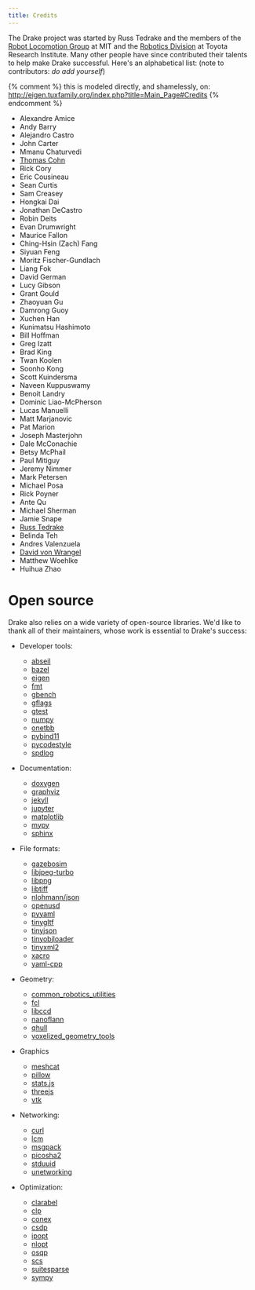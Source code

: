 ```yaml
---
title: Credits
---
```


The Drake project was started by Russ Tedrake and the members of the
[Robot Locomotion Group](http://groups.csail.mit.edu/locomotion/index.html) at MIT
and the [Robotics Division](https://www.tri.global/our-work/robotics/) at
Toyota Research Institute.  Many other people have since contributed their
talents to help make Drake successful.  Here's an alphabetical list: (note to contributors: *do add yourself*)

{% comment %} 
this is modeled directly, and shamelessly, on: http://eigen.tuxfamily.org/index.php?title=Main_Page#Credits
{% endcomment %}

* Alexandre Amice
* Andy Barry
* Alejandro Castro
* John Carter
* Mmanu Chaturvedi
* [Thomas Cohn](https://tommycohn.com/)
* Rick Cory
* Eric Cousineau
* Sean Curtis
* Sam Creasey
* Hongkai Dai
* Jonathan DeCastro
* Robin Deits
* Evan Drumwright
* Maurice Fallon
* Ching-Hsin (Zach) Fang
* Siyuan Feng
* Moritz Fischer-Gundlach
* Liang Fok
* David German
* Lucy Gibson
* Grant Gould
* Zhaoyuan Gu
* Damrong Guoy
* Xuchen Han
* Kunimatsu Hashimoto
* Bill Hoffman
* Greg Izatt
* Brad King
* Twan Koolen
* Soonho Kong
* Scott Kuindersma
* Naveen Kuppuswamy
* Benoit Landry
* Dominic Liao-McPherson
* Lucas Manuelli
* Matt Marjanovic
* Pat Marion
* Joseph Masterjohn
* Dale McConachie
* Betsy McPhail
* Paul Mitiguy
* Jeremy Nimmer
* Mark Petersen
* Michael Posa
* Rick Poyner
* Ante Qu
* Michael Sherman
* Jamie Snape
* [Russ Tedrake](http://people.csail.mit.edu/russt/)
* Belinda Teh
* Andres Valenzuela
* [David von Wrangel](https://www.davidvonwrangel.com/)
* Matthew Woehlke
* Huihua Zhao

# Open source

Drake also relies on a wide variety of open-source libraries. We'd like to thank
all of their maintainers, whose work is essential to Drake's success:

* Developer tools:
  * [abseil](https://abseil.io)
  * [bazel](https://bazel.build)
  * [eigen](https://eigen.tuxfamily.org/)
  * [fmt](https://fmt.dev/)
  * [gbench](https://github.com/google/benchmark)
  * [gflags](https://github.com/gflags/gflags)
  * [gtest](https://github.com/google/googletest)
  * [numpy](https://numpy.org/)
  * [onetbb](https://github.com/oneapi-src/oneTBB)
  * [pybind11](https://pybind11.readthedocs.io/)
  * [pycodestyle](https://github.com/PyCQA/pycodestyle)
  * [spdlog](https://github.com/gabime/spdlog)

* Documentation:
  * [doxygen](https://doxygen.nl/)
  * [graphviz](https://graphviz.org/)
  * [jekyll](https://jekyllrb.com/)
  * [jupyter](https://jupyter.org/)
  * [matplotlib](https://matplotlib.org/)
  * [mypy](https://www.mypy-lang.org/)
  * [sphinx](https://www.sphinx-doc.org/)

* File formats:
  * [gazebosim](https://github.com/gazebosim)
  * [libjpeg-turbo](https://github.com/libjpeg-turbo/libjpeg-turbo)
  * [libpng](https://github.com/glennrp/libpng)
  * [libtiff](https://github.com/libsdl-org/libtiff)
  * [nlohmann/json](https://github.com/nlohmann/json)
  * [openusd](https://github.com/PixarAnimationStudios/OpenUSD)
  * [pyyaml](https://pyyaml.org/)
  * [tinygltf](https://github.com/syoyo/tinygltf)
  * [tinyjson](https://github.com/rhysd/tinyjson)
  * [tinyobjloader](https://github.com/tinyobjloader/tinyobjloader)
  * [tinyxml2](https://github.com/leethomason/tinyxml2)
  * [xacro](https://github.com/ros/xacro)
  * [yaml-cpp](https://github.com/jbeder/yaml-cpp)

* Geometry:
  * [common_robotics_utilities](https://github.com/ToyotaResearchInstitute/common_robotics_utilities)
  * [fcl](https://github.com/flexible-collision-library/fcl)
  * [libccd](https://github.com/danfis/libccd)
  * [nanoflann](https://github.com/jlblancoc/nanoflann)
  * [qhull](https://github.com/qhull/qhull)
  * [voxelized_geometry_tools](https://github.com/ToyotaResearchInstitute/voxelized_geometry_tools)

* Graphics
  * [meshcat](https://github.com/meshcat-dev/meshcat)
  * [pillow](https://pillow.readthedocs.io/)
  * [stats.js](https://github.com/mrdoob/stats.js)
  * [threejs](https://threejs.org/)
  * [vtk](https://github.com/Kitware/VTK)

* Networking:
  * [curl](https://github.com/curl/curl)
  * [lcm](https://github.com/lcm-proj/lcm)
  * [msgpack](https://github.com/msgpack)
  * [picosha2](https://github.com/okdshin/PicoSHA2)
  * [stduuid](https://github.com/mariusbancila/stduuid)
  * [unetworking](https://github.com/uNetworking)

* Optimization:
  * [clarabel](https://github.com/oxfordcontrol/Clarabel.cpp)
  * [clp](https://github.com/coin-or/clp)
  * [conex](https://github.com/ToyotaResearchInstitute/conex)
  * [csdp](https://github.com/coin-or/csdp)
  * [ipopt](https://github.com/coin-or/ipopt)
  * [nlopt](https://github.com/stevengj/nlopt)
  * [osqp](https://github.com/osqp)
  * [scs](https://github.com/cvxgrp/scs)
  * [suitesparse](https://github.com/DrTimothyAldenDavis/SuiteSparse)
  * [sympy](https://github.com/sympy/sympy)
